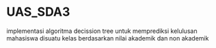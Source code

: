 # UAS_SDA3
implementasi algoritma decission tree untuk memprediksi kelulusan mahasiswa disuatu kelas berdasarkan nilai akademik dan non akademik
